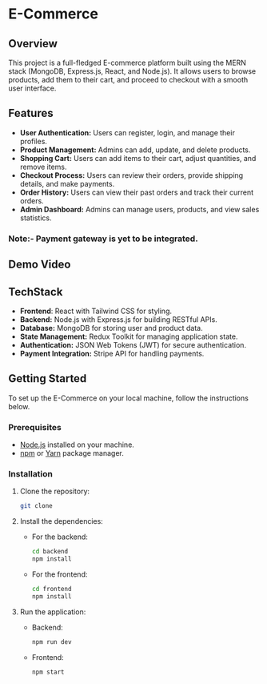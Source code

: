 # E-Commerce 
## Overview
This project is a full-fledged E-commerce platform built using the MERN stack (MongoDB, Express.js, React, and Node.js). It allows users to browse products, add them to their cart, and proceed to checkout with a smooth user interface.

## Features
- **User Authentication:** Users can register, login, and manage their profiles.
- **Product Management:** Admins can add, update, and delete products.
- **Shopping Cart:** Users can add items to their cart, adjust quantities, and remove items.
- **Checkout Process:** Users can review their orders, provide shipping details, and make payments.
- **Order History:** Users can view their past orders and track their current orders.
- **Admin Dashboard:** Admins can manage users, products, and view sales statistics.
  
 ### Note:- Payment gateway is yet to be integrated.

 ## Demo Video
 
 
## TechStack
- **Frontend**: React with Tailwind CSS for styling.
- **Backend:** Node.js with Express.js for building RESTful APIs.
- **Database:** MongoDB for storing user and product data.
- **State Management:** Redux Toolkit for managing application state.
- **Authentication:** JSON Web Tokens (JWT) for secure authentication.
- **Payment Integration:** Stripe API for handling payments.

## Getting Started

To set up the E-Commerce on your local machine, follow the instructions below.

### Prerequisites

- [Node.js](https://nodejs.org) installed on your machine.
- [npm](https://www.npmjs.com/) or [Yarn](https://yarnpkg.com/) package manager.

### Installation

1. Clone the repository:
    ```bash
    git clone 
   
    ```

2. Install the dependencies:
    - For the backend:
      ```bash
      cd backend
      npm install
      ```
    - For the frontend:
      ```bash
      cd frontend
      npm install
      ```

3. Run the application:
    - Backend:
      ```bash
      npm run dev
      ```
    - Frontend:
      ```bash
      npm start
      ```

